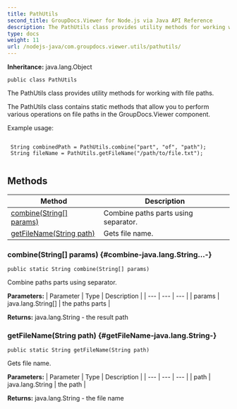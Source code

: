 ```yaml
---
title: PathUtils
second_title: GroupDocs.Viewer for Node.js via Java API Reference
description: The PathUtils class provides utility methods for working with file paths.
type: docs
weight: 11
url: /nodejs-java/com.groupdocs.viewer.utils/pathutils/
---
```

**Inheritance:**
java.lang.Object
```
public class PathUtils
```

The PathUtils class provides utility methods for working with file paths.

The PathUtils class contains static methods that allow you to perform various operations on file paths in the GroupDocs.Viewer component.

Example usage:

```

 String combinedPath = PathUtils.combine("part", "of", "path");
 String fileName = PathUtils.getFileName("/path/to/file.txt");
 
```
## Methods

| Method | Description |
| --- | --- |
| [combine(String[] params)](#combine-java.lang.String...-) | Combine paths parts using separator. |
| [getFileName(String path)](#getFileName-java.lang.String-) | Gets file name. |
### combine(String[] params) {#combine-java.lang.String...-}
```
public static String combine(String[] params)
```


Combine paths parts using separator.

**Parameters:**
| Parameter | Type | Description |
| --- | --- | --- |
| params | java.lang.String[] | the paths parts |

**Returns:**
java.lang.String - the result path
### getFileName(String path) {#getFileName-java.lang.String-}
```
public static String getFileName(String path)
```


Gets file name.

**Parameters:**
| Parameter | Type | Description |
| --- | --- | --- |
| path | java.lang.String | the path |

**Returns:**
java.lang.String - the file name

